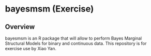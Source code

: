 # bayesmsm (Exercise)

## Overview

bayesmsm is an R package that will allow to perform Bayes Marginal Structural Models for binary and continuous data. This repository is for exercise use by Xiao Yan.
